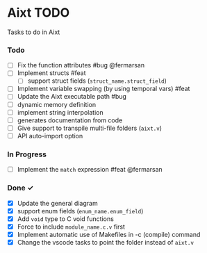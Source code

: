 # Aixt TODO

Tasks to do in Aixt 

### Todo

- [ ] Fix the function attributes #bug @fermarsan
- [ ] Implement structs #feat
    - [ ] support struct fields (`struct_name.struct_field`)
- [ ] Implement variable swapping (by using temporal vars) #feat
- [ ] Update the Aixt executable path #bug
- [ ] dynamic memory definition
- [ ] implement string interpolation
- [ ] generates documentation from code
- [ ] Give support to transpile multi-file folders (`aixt.v`)
- [ ] API auto-import option

### In Progress

- [ ] Implement the `match` expression #feat @fermarsan
   
### Done ✓

- [x] Update the general diagram
- [x] support enum fields (`enum_name.enum_field`)
- [x] Add `void` type to C void functions 
- [x] Force to include `module_name.c.v` first
- [x] Implement automatic use of Makefiles in -c (compile) command
- [x] Change the vscode tasks to point the folder instead of `aixt.v`